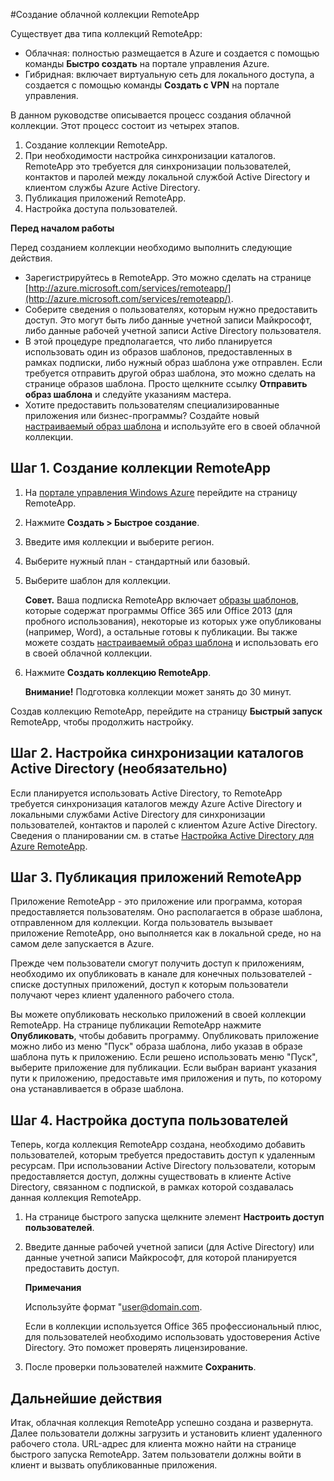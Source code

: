 ﻿<properties 
	pageTitle="Создание облачной коллекции RemoteApp" 
	description="Узнайте, как создавать развертывания RemoteApp, предназначенные для сохранения данных в облачной среде Azure." 
	services="remoteapp" 
	documentationCenter="" 
	authors="lizap" 
	manager="mbaldwin" 
	editor=""/>

<tags 
	ms.service="remoteapp" 
	ms.workload="tbd" 
	ms.tgt_pltfrm="na" 
	ms.devlang="na" 
	ms.topic="article" 
	ms.date="2/17/2015" 
	ms.author="elizapo"/>

#Создание облачной коллекции RemoteApp

Существует два типа коллекций RemoteApp: 

- Облачная: полностью размещается в Azure и создается с помощью команды **Быстро создать** на портале управления Azure.  
- Гибридная: включает виртуальную сеть для локального доступа, а создается с помощью команды **Создать с VPN** на портале управления.

В данном руководстве описывается процесс создания облачной коллекции. Этот процесс состоит из четырех этапов. 

1.	Создание коллекции RemoteApp.
2.	При необходимости настройка синхронизации каталогов. RemoteApp это требуется для синхронизации пользователей, контактов и паролей между локальной службой Active Directory и клиентом службы Azure Active Directory.
5.	Публикация приложений RemoteApp.
6.	Настройка доступа пользователей.

**Перед началом работы**

Перед созданием коллекции необходимо выполнить следующие действия.

- Зарегистрируйтесь в RemoteApp. Это можно сделать на странице [http://azure.microsoft.com/services/remoteapp/](http://azure.microsoft.com/services/remoteapp/).
- Соберите сведения о пользователях, которым нужно предоставить доступ. Это могут быть либо данные учетной записи Майкрософт, либо данные рабочей учетной записи Active Directory пользователя.
- В этой процедуре предполагается, что либо планируется использовать один из образов шаблонов, предоставленных в рамках подписки, либо нужный образ шаблона уже отправлен. Если требуется отправить другой образ шаблона, это можно сделать на странице образов шаблона. Просто щелкните ссылку **Отправить образ шаблона** и следуйте указаниям мастера. 
- Хотите предоставить пользователям специализированные приложения или бизнес-программы? Создайте новый [настраиваемый образ шаблона](http://azure.microsoft.com/documentation/articles/remoteapp-create-custom-image/) и используйте его в своей облачной коллекции.

## **Шаг 1. Создание коллекции RemoteApp** ##



1. На [портале управления Windows Azure](http://manage.windowsazure.com) перейдите на страницу RemoteApp.
2. Нажмите **Создать > Быстрое создание**.

3. Введите имя коллекции и выберите регион.
4. Выберите нужный план - стандартный или базовый.
5. Выберите шаблон для коллекции. 

	**Совет.** Ваша подписка RemoteApp включает [образы шаблонов](http://azure.microsoft.com/documentation/articles/remoteapp-images/), которые содержат программы Office 365 или Office 2013 (для пробного использования), некоторые из которых уже опубликованы (например, Word), а остальные готовы к публикации. Вы также можете создать [настраиваемый образ шаблона](http://azure.microsoft.com/documentation/articles/remoteapp-create-custom-image/) и использовать его в своей облачной коллекции.


1. Нажмите **Создать коллекцию RemoteApp**.
	
	**Внимание!** Подготовка коллекции может занять до 30 минут.

Создав коллекцию RemoteApp, перейдите на страницу **Быстрый запуск** RemoteApp, чтобы продолжить настройку.


## **Шаг 2. Настройка синхронизации каталогов Active Directory (необязательно)** ##

Если планируется использовать Active Directory, то RemoteApp требуется синхронизация каталогов между Azure Active Directory и локальными службами Active Directory для синхронизации пользователей, контактов и паролей с клиентом Azure Active Directory. Сведения о планировании см. в статье [Настройка Active Directory для Azure RemoteApp](http://azure.microsoft.com/documentation/articles/remoteapp-ad/).

## **Шаг 3. Публикация приложений RemoteApp** ##

Приложение RemoteApp - это приложение или программа, которая предоставляется пользователям. Оно располагается в образе шаблона, отправленном для коллекции. Когда пользователь вызывает приложение RemoteApp, оно выполняется как в локальной среде, но на самом деле запускается в Azure. 

Прежде чем пользователи смогут получить доступ к приложениям, необходимо их опубликовать в канале для конечных пользователей - списке доступных приложений, доступ к которым пользователи получают через клиент удаленного рабочего стола.
 
Вы можете опубликовать несколько приложений в своей коллекции RemoteApp. На странице публикации RemoteApp нажмите **Опубликовать**, чтобы добавить программу. Опубликовать приложение можно либо из меню "Пуск" образа шаблона, либо указав в образе шаблона путь к приложению. Если решено использовать меню "Пуск", выберите приложение для публикации. Если выбран вариант указания пути к приложению, предоставьте имя приложения и путь, по которому она устанавливается в образе шаблона.

## **Шаг 4. Настройка доступа пользователей** ##

Теперь, когда коллекция RemoteApp создана, необходимо добавить пользователей, которым требуется предоставить доступ к удаленным ресурсам. При использовании Active Directory пользователи, которым предоставляется доступ, должны существовать в клиенте Active Directory, связанном с подпиской, в рамках которой создавалась данная коллекция RemoteApp.

1.	На странице быстрого запуска щелкните элемент **Настроить доступ пользователей**. 
2.	Введите данные рабочей учетной записи (для Active Directory) или данные учетной записи Майкрософт, для которой планируется предоставить доступ.

	**Примечания** 

	Используйте формат "user@domain.com.

	Если в коллекции используется Office 365 профессиональный плюс, для пользователей необходимо использовать удостоверения Active Directory. Это поможет проверять лицензирование. 

3.	После проверки пользователей нажмите **Сохранить**.


## Дальнейшие действия ##

Итак, облачная коллекция RemoteApp успешно создана и развернута. Далее пользователи должны загрузить и установить клиент удаленного рабочего стола. URL-адрес для клиента можно найти на странице быстрого запуска RemoteApp. Затем пользователи должны войти в клиент и вызвать опубликованные приложения.


<!--HONumber=35.2-->

<!--HONumber=46--> 
